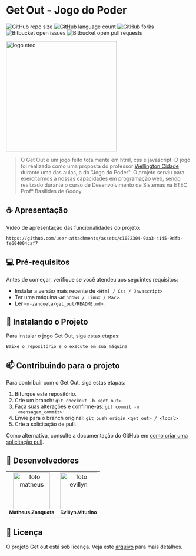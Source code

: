 # Get Out - Jogo do Poder

![GitHub repo size](https://img.shields.io/github/repo-size/m-zanqueta/get_out?style=for-the-badge)
![GitHub language count](https://img.shields.io/github/languages/count/m-zanqueta/get_out?style=for-the-badge)
![GitHub forks](https://img.shields.io/github/forks/m-zanqueta/get_out?style=for-the-badge)
![Bitbucket open issues](https://img.shields.io/bitbucket/issues/m-zanqueta/get_out?style=for-the-badge)
![Bitbucket open pull requests](https://img.shields.io/bitbucket/pr-raw/m-zanqueta/get_out?style=for-the-badge)

<img src="https://github.com/user-attachments/assets/ea8b8d36-4ae9-48b5-ab36-51ff25028cd2" width="300px;" alt="logo etec"/><br>

> O Get Out é um jogo feito totalmente em html, css e javascript. O jogo foi realizado como uma proposta do professor
> <a href="https://github.com/welltecnc" title="link Wellington">Wellington Cidade</a> durante uma das aulas, a do "Jogo do Poder". O projeto serviu
> para exercitarmos a nossas capacidades em programação web, sendo realizado durante o curso de Desenvolvimento de Sistemas na ETEC Profº Basilides de Godoy.

## ☕ Apresentação

Vídeo de apresentação das funcionalidades do projeto:

```
https://github.com/user-attachments/assets/c1022304-9aa3-4145-9dfb-fe604004caf7
```

## 💻 Pré-requisitos

Antes de começar, verifique se você atendeu aos seguintes requisitos:

- Instalar a versão mais recente de `<Html / Css / Javascript>`
- Ter uma máquina `<Windows / Linux / Mac>`.
- Ler `<m-zanqueta/get_out/README.md>`.

## 🚀 Instalando o Projeto

Para instalar o jogo Get Out, siga estas etapas:

```
Baixe o repositório e o execute em sua máquina
```

## 📫 Contribuindo para o projeto

Para contribuir com o Get Out, siga estas etapas:

1. Bifurque este repositório.
2. Crie um branch: `git checkout -b <get_out>`.
3. Faça suas alterações e confirme-as: `git commit -m '<mensagem_commit>'`
4. Envie para o branch original: `git push origin <get_out> / <local>`
5. Crie a solicitação de pull.

Como alternativa, consulte a documentação do GitHub em [como criar uma solicitação pull](https://help.github.com/en/github/collaborating-with-issues-and-pull-requests/creating-a-pull-request).

## 🤝 Desenvolvedores

<table>
  <tr>
    <td align="center">
      <a href="https://github.com/m-zanqueta" title="link matheus">
        <img src="https://avatars.githubusercontent.com/u/164265012?v=4" width="100px;" alt="foto matheus"/><br>
        <sub>
          <b>Matheus Zanqueta</b>
        </sub>
      </a>
    <td align="center">
      <a href="https://github.com/evyvitu" title=link evillyn">
        <img src="https://avatars.githubusercontent.com/u/164200279" width="100px;" alt="foto evillyn"/><br>
        <sub>
          <b>Evillyn Viturino</b>
        </sub>
      </a>
    </td>
  </tr>
</table>


## 📝 Licença

O projeto Get out está sob licença. Veja este [arquivo](LICENSE.md) para mais detalhes. 
